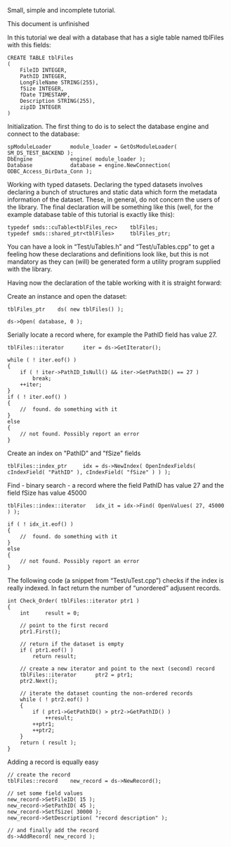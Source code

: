 Small, simple and incomplete tutorial.

This document is unfinished 

In this tutorial we deal with a database that has a sigle table named tblFiles with this fields:

```
CREATE TABLE tblFiles
(
    FileID INTEGER,
    PathID INTEGER,
    LongFileName STRING(255),
    fSize INTEGER,
    fDate TIMESTAMP,
    Description STRING(255),
    zipID INTEGER
)
```

Initialization.
The first thing to do is to select the database engine and connect to the database:

```
spModuleLoader      module_loader = GetOsModuleLoader( SM_DS_TEST_BACKEND );
DbEngine            engine( module_loader );
Database            database = engine.NewConnection( ODBC_Access_DirData_Conn );
```

Working with typed datasets.
Declaring the typed datasets involves declaring a bunch of structures and static data which form the metadata information of the dataset. These, in general, do not concern the users of the library. The final declaration will be something like this (well, for the example database table of this tutorial is exactly like this):

```
typedef smds::cuTable<tblFiles_rec>    tblFiles;
typedef smds::shared_ptr<tblFiles>     tblFiles_ptr;
```

You can have a look in “Test/uTables.h” and “Test/uTables.cpp” to get a feeling how these declarations and definitions look like, but this is not mandatory as they can (will) be generated form a utility program supplied with the library.

Having now the declaration of the table working with it is straight forward:

Create an instance and open the dataset:

```
tblFiles_ptr    ds( new tblFiles() );

ds->Open( database, 0 );
```

Serially locate a record where, for example the PathID field has value 27.

```
tblFiles::iterator      iter = ds->GetIterator();

while ( ! iter.eof() )
{
    if ( ! iter->PathID_IsNull() && iter->GetPathID() == 27 )
        break;
    ++iter;
}
if ( ! iter.eof() )
{
    //  found. do something with it
}
else
{
    // not found. Possibly report an error
}
```

Create an index on "PathID" and "fSize" fields

```
tblFiles::index_ptr     idx = ds->NewIndex( OpenIndexFields( cIndexField( "PathID" ), cIndexField( "fSize" ) ) );
```

Find - binary search - a record where the field PathID has value 27 and the field fSize has value 45000

```
tblFiles::index::iterator   idx_it = idx->Find( OpenValues( 27, 45000 ) );

if ( ! idx_it.eof() )
{
    //  found. do something with it
}
else
{
    // not found. Possibly report an error
}
```

The following code (a snippet from “Test/uTest.cpp”) checks if the index is really indexed. In fact return the number of “unordered” adjusent records.

```
int Check_Order( tblFiles::iterator ptr1 )
{
    int     result = 0;

    // point to the first record
    ptr1.First();

    // return if the dataset is empty
    if ( ptr1.eof() )
        return result;

    // create a new iterator and point to the next (second) record
    tblFiles::iterator      ptr2 = ptr1;
    ptr2.Next();

    // iterate the dataset counting the non-ordered records
    while ( ! ptr2.eof() )
    {
        if ( ptr1->GetPathID() > ptr2->GetPathID() )
            ++result;
        ++ptr1;
        ++ptr2;
    }
    return ( result );
}
```

Adding a record is equally easy

```
// create the record
tblFiles::record    new_record = ds->NewRecord();

// set some field values
new_record->SetFileID( 15 );
new_record->SetPathID( 45 );
new_record->SetfSize( 30000 );
new_record->SetDescription( "record description" );

// and finally add the record
ds->AddRecord( new_record );
```
